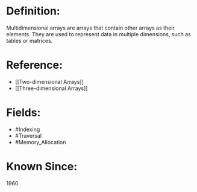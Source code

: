 

# Definition:
Multidimensional arrays are arrays that contain other arrays as their elements. They are used to represent data in multiple dimensions, such as tables or matrices.

# Reference:
- [[Two-dimensional Arrays]]
- [[Three-dimensional Arrays]]

# Fields: 
- #Indexing
- #Traversal
- #Memory_Allocation

# Known Since:
1960

